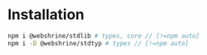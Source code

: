# Installation

```sh
npm i @webshrine/stdlib # types, core // [!=npm auto]
npm i -D @webshrine/stdtyp # types // [!=npm auto]
```
<!-- npm i @webshrine/stdlib @webshrine/stddom # types, core, DOM -->

<!-- ```mermaid
erDiagram
stdtyp ||--|| stdlib : "Fully reexports"
stdtyp ||--|| stddom : "Partially uses"
stdtyp ||--|| "Use types" : ""
stdlib ||--|| "Use types, core logics" : ""
stdlib ||--|| "Use types, core logics, DOM helpers" : ""
stddom ||--|| "Use types, core logics, DOM helpers" : ""
stddom ||--|| "Use types, core logics, DOM helpers" : ""
"Use types" ||--|| "Your project" : ""
"Use types, core logics" ||--|| "Your project" : ""
"Use types, core logics, DOM helpers" ||--|| "Your project" : ""
``` -->
